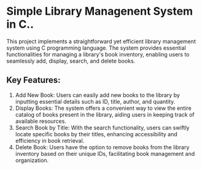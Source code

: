 <!DOCTYPE html>
<html lang="en">
<head>
  <meta charset="UTF-8">
  <meta name="viewport" content="width=device-width, initial-scale=1.0">
</head>
<body>
  <h1>Simple Library Managenent System in C..</h1>
  <p>This project implements a straightforward yet efficient library management system using C programming language. The system provides essential functionalities for managing a library's book inventory, enabling users to seamlessly add, display, search, and delete books.
</p>

  <h2>Key Features:</h2>
  <ol>
  <li> Add New Book: Users can easily add new books to the library by inputting essential details such as ID, title, author, and quantity.</li>
    
  <li>Display Books: The system offers a convenient way to view the entire catalog of books present in the library, aiding users in keeping track of available resources.</li>
    
  <li>Search Book by Title: With the search functionality, users can swiftly locate specific books by their titles, enhancing accessibility and efficiency in book retrieval.</li>
  
  <li>Delete Book: Users have the option to remove books from the library inventory based on their unique IDs, facilitating book management and organization.</li>
 </ol>

</body>
</html>
